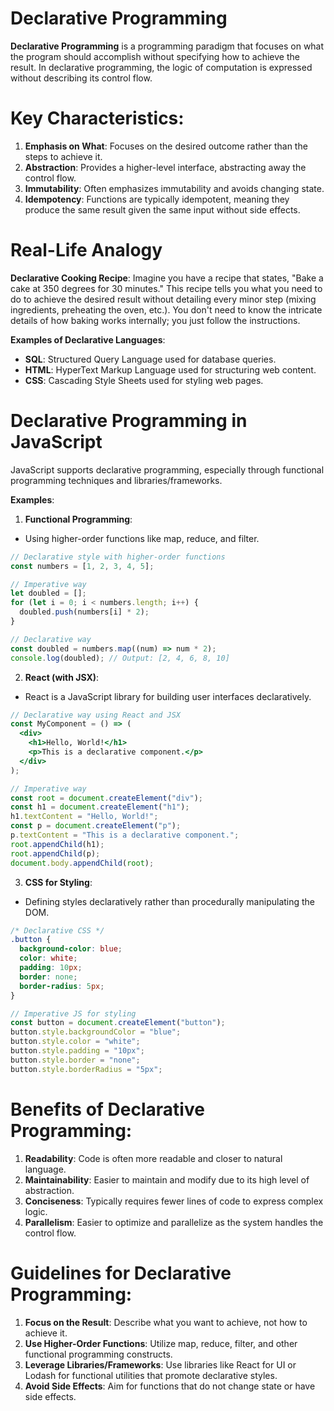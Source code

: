 # Declarative Programming

**Declarative Programming** is a programming paradigm that focuses on what the program should accomplish without specifying how to achieve the result. In declarative programming, the logic of computation is expressed without describing its control flow.

# Key Characteristics:

1. **Emphasis on What**: Focuses on the desired outcome rather than the steps to achieve it.
2. **Abstraction**: Provides a higher-level interface, abstracting away the control flow.
3. **Immutability**: Often emphasizes immutability and avoids changing state.
4. **Idempotency**: Functions are typically idempotent, meaning they produce the same result given the same input without side effects.

# Real-Life Analogy

**Declarative Cooking Recipe**: Imagine you have a recipe that states, "Bake a cake at 350 degrees for 30 minutes." This recipe tells you what you need to do to achieve the desired result without detailing every minor step (mixing ingredients, preheating the oven, etc.). You don't need to know the intricate details of how baking works internally; you just follow the instructions.

**Examples of Declarative Languages**:

- **SQL**: Structured Query Language used for database queries.
- **HTML**: HyperText Markup Language used for structuring web content.
- **CSS**: Cascading Style Sheets used for styling web pages.

# Declarative Programming in JavaScript

JavaScript supports declarative programming, especially through functional programming techniques and libraries/frameworks.

**Examples**:

1. **Functional Programming**:

- Using higher-order functions like map, reduce, and filter.

```javascript
// Declarative style with higher-order functions
const numbers = [1, 2, 3, 4, 5];

// Imperative way
let doubled = [];
for (let i = 0; i < numbers.length; i++) {
  doubled.push(numbers[i] * 2);
}

// Declarative way
const doubled = numbers.map((num) => num * 2);
console.log(doubled); // Output: [2, 4, 6, 8, 10]
```

2. **React (with JSX)**:

- React is a JavaScript library for building user interfaces declaratively.

```jsx
// Declarative way using React and JSX
const MyComponent = () => (
  <div>
    <h1>Hello, World!</h1>
    <p>This is a declarative component.</p>
  </div>
);

// Imperative way
const root = document.createElement("div");
const h1 = document.createElement("h1");
h1.textContent = "Hello, World!";
const p = document.createElement("p");
p.textContent = "This is a declarative component.";
root.appendChild(h1);
root.appendChild(p);
document.body.appendChild(root);
```

3. **CSS for Styling**:

- Defining styles declaratively rather than procedurally manipulating the DOM.

```css
/* Declarative CSS */
.button {
  background-color: blue;
  color: white;
  padding: 10px;
  border: none;
  border-radius: 5px;
}
```

```javascript
// Imperative JS for styling
const button = document.createElement("button");
button.style.backgroundColor = "blue";
button.style.color = "white";
button.style.padding = "10px";
button.style.border = "none";
button.style.borderRadius = "5px";
```

# Benefits of Declarative Programming:

1. **Readability**: Code is often more readable and closer to natural language.
2. **Maintainability**: Easier to maintain and modify due to its high level of abstraction.
3. **Conciseness**: Typically requires fewer lines of code to express complex logic.
4. **Parallelism**: Easier to optimize and parallelize as the system handles the control flow.


# Guidelines for Declarative Programming:

1. **Focus on the Result**: Describe what you want to achieve, not how to achieve it.
2. **Use Higher-Order Functions**: Utilize map, reduce, filter, and other functional programming constructs.
3. **Leverage Libraries/Frameworks**: Use libraries like React for UI or Lodash for functional utilities that promote declarative styles.
4. **Avoid Side Effects**: Aim for functions that do not change state or have side effects.
